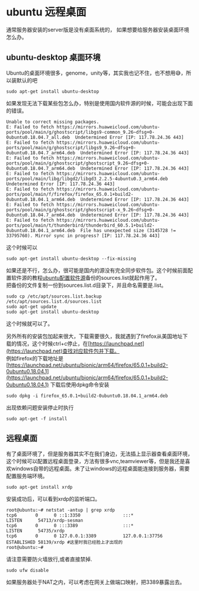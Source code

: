 ubuntu 远程桌面
=========================
通常服务器安装的server版是没有桌面系统的， 如果想要给服务器安装桌面环境怎么办。


## ubuntu-desktop 桌面环境
Ubuntu的桌面环境很多，genome，unity等，其实我也记不住，也不想用😅，所以装默认的吧
```
sudo apt-get install ubuntu-desktop
```
如果发现无法下载某些包怎么办，特别是使用国内软件源的时候，可能会出现下面的错误。
```
Unable to correct missing packages.
E: Failed to fetch https://mirrors.huaweicloud.com/ubuntu-ports/pool/main/g/ghostscript/libgs9-common_9.26~dfsg+0-0ubuntu0.18.04.7_all.deb  Undetermined Error [IP: 117.78.24.36 443]
E: Failed to fetch https://mirrors.huaweicloud.com/ubuntu-ports/pool/main/g/ghostscript/libgs9_9.26~dfsg+0-0ubuntu0.18.04.7_arm64.deb  Undetermined Error [IP: 117.78.24.36 443]
E: Failed to fetch https://mirrors.huaweicloud.com/ubuntu-ports/pool/main/g/ghostscript/ghostscript_9.26~dfsg+0-0ubuntu0.18.04.7_arm64.deb  Undetermined Error [IP: 117.78.24.36 443]
E: Failed to fetch https://mirrors.huaweicloud.com/ubuntu-ports/pool/main/libg/libgd2/libgd3_2.2.5-4ubuntu0.3_arm64.deb  Undetermined Error [IP: 117.78.24.36 443]
E: Failed to fetch https://mirrors.huaweicloud.com/ubuntu-ports/pool/main/f/firefox/firefox_65.0.1+build2-0ubuntu0.18.04.1_arm64.deb  Undetermined Error [IP: 117.78.24.36 443]
E: Failed to fetch https://mirrors.huaweicloud.com/ubuntu-ports/pool/main/g/ghostscript/ghostscript-x_9.26~dfsg+0-0ubuntu0.18.04.7_arm64.deb  Undetermined Error [IP: 117.78.24.36 443]
E: Failed to fetch https://mirrors.huaweicloud.com/ubuntu-ports/pool/main/t/thunderbird/thunderbird_60.5.1+build2-0ubuntu0.18.04.1_arm64.deb  File has unexpected size (3145728 != 33795760). Mirror sync in progress? [IP: 117.78.24.36 443]
```
这个时候可以
```
sudo apt-get install ubuntu-desktop --fix-missing
```
如果还是不行，怎么办，很可能是国内的源没有完全同步软件包。这个时候前面配置软件源的教程[ubuntu配置软件源](ubuntu_sources_list.md#_2)备份的sources.list就起作用了。  
把备份的文件复制一份到sources.list.d目录下，并且命名需要是.list。
```shell-session
sudo cp /etc/apt/sources.list.backup /etc/apt/sources.list.d/sources.list
sudo apt-get update
sudo apt-get install ubuntu-desktop
```
这个时候就可以了。  

另外所有的安装包加起来很大，下载需要很久，我就遇到了firefox从美国地址下载的情况，这个时候ctrl+c停止，在[https://launchpad.net](https://launchpad.net)查找对应软件包并下载。  
例如firefox的下载地址是[https://launchpad.net/ubuntu/bionic/arm64/firefox/65.0.1+build2-0ubuntu0.18.04.1](https://launchpad.net/ubuntu/bionic/arm64/firefox/65.0.1+build2-0ubuntu0.18.04.1) 下载后使用dpkg命令安装
```
sudo dpkg -i firefox_65.0.1+build2-0ubuntu0.18.04.1_arm64.deb
```
出现依赖问题安装停止时执行
```
sudo apt-get -f install
```

## 远程桌面
有了桌面环境了，但是服务器其实不在我们身边，无法插上显示器查看桌面环境，这个时候可以配置远程桌面登录，方法有很多vnc,teamviewer等，但是我还是喜欢windows自带的远程桌面。未了让windows的远程桌面能连接到服务器，需要配置服务端环境。
```
sudo apt-get install xrdp
```
安装成功后，可以看到xrdp的监听端口。
```shell-session
root@ubuntu:~# netstat -antup | grep xrdp
tcp6       0      0 ::1:3350                :::*                    LISTEN      54713/xrdp-sesman
tcp6       0      0 :::3389                 :::*                    LISTEN      54735/xrdp
tcp6       0      0 127.0.0.1:3389          127.0.0.1:37756         ESTABLISHED 58139/xrdp #这里时我已经脸上才出现的
root@ubuntu:~#
```
请注意需要防火墙放行,或者直接禁掉.
```
sudo ufw disable
```
如果服务器处于NAT之内，可以考虑在网关上做端口映射，把3389暴露出去。
